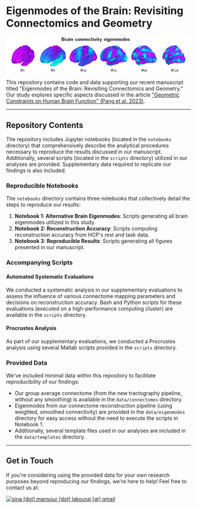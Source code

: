 # Eigenmodes of the Brain: Revisiting Connectomics and Geometry

![banner image](https://github.com/sina-mansour/brain_eigenmodes/blob/main/readme.png?raw=true)

This repository contains code and data supporting our recent manuscript titled "Eigenmodes of the Brain: Revisiting Connectomics and Geometry." Our study explores specific aspects discussed in the article ["Geometric Constraints on Human Brain Function" (Pang et al. 2023)](https://doi.org/10.1038/s41586-023-06098-1).

---

## Repository Contents

The repository includes Jupyter notebooks (located in the `notebooks` directory) that comprehensively describe the analytical procedures necessary to reproduce the results discussed in our manuscript. Additionally, several scripts (located in the `scripts` directory) utilized in our analyses are provided. Supplementary data required to replicate our findings is also included.

### Reproducible Notebooks

The `notebooks` directory contains three notebooks that collectively detail the steps to reproduce our results:

1. **Notebook 1: Alternative Brain Eigenmodes**: Scripts generating all brain eigenmodes utilized in this study.
2. **Notebook 2: Reconstruction Accuracy**: Scripts computing reconstruction accuracy from HCP's rest and task data.
3. **Notebook 3: Reproducible Results**: Scripts generating all figures presented in our manuscript.

### Accompanying Scripts

#### Automated Systematic Evaluations

We conducted a systematic analysis in our supplementary evaluations to assess the influence of various connectome mapping parameters and decisions on reconstruction accuracy. Bash and Python scripts for these evaluations (executed on a high-performance computing cluster) are available in the `scripts` directory.

#### Procrustes Analysis

As part of our supplementary evaluations, we conducted a Procrustes analysis using several Matlab scripts provided in the `scripts` directory.

### Provided Data

We've included minimal data within this repository to facilitate reproducibility of our findings:

- Our group average connectome (from the new tractography pipeline, without any smoothing) is available in the `data/connectomes` directory.
- Eigenmodes from our connectome reconstruction pipeline (using weighted, smoothed connectivity) are provided in the `data/eigenmodes` directory for easy access without the need to execute the scripts in Notebook 1.
- Additionally, several template files used in our analyses are included in the `data/templates` directory.

---

## Get in Touch

If you're considering using the provided data for your own research purposes beyond reproducing our findings, we're here to help! Feel free to contact us at:

[![sina \[dot\] mansour \[dot\] lakouraj \[at\] gmail](https://img.shields.io/badge/Contact-sina%20[dot]%20mansour%20[dot]%20lakouraj%20[at]%20gmail-blue)](https://sina-mansour.github.io/)
